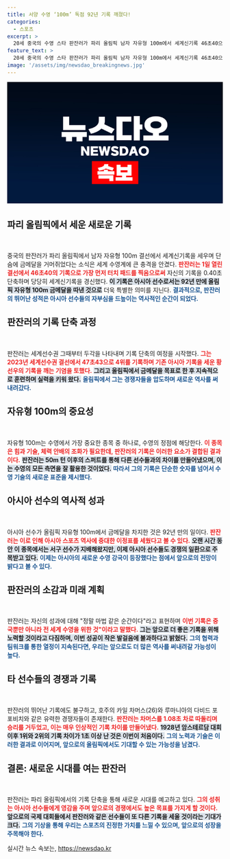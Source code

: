 ```yaml
---
title: 서양 수영 ‘100m’ 독점 92년 기록 깨졌다!
categories:
  - 스포츠
excerpt: >
  20세 중국의 수영 스타 판잔러가 파리 올림픽 남자 자유형 100m에서 세계신기록 46초40으로 금메달을 차지하고, 아시아 선수로서 92년 만의 금메달을 확정지었다. 그의 충격적인 기록 뒤에 숨겨진 비극과 의혹, 그리고 세계 수영계의 반응을 들어보자!
feature_text: >
  20세 중국의 수영 스타 판잔러가 파리 올림픽 남자 자유형 100m에서 세계신기록 46초40으로 금메달을 차지하고, 아시아 선수로서 92년 만의 금메달을 확정지었다. 그의 충격적인 기록 뒤에 숨겨진 비극과 의혹, 그리고 세계 수영계의 반응을 들어보자!
image: '/assets/img/newsdao_breakingnews.jpg'
---
```


<p><img src="/assets/img/newsdao_breakingnews.jpg" alt="flaretime 속보" /></p>

<h2 data-ke-size="size26">파리 올림픽에서 세운 새로운 기록</h2>

<p data-ke-size="size16">&nbsp;</p>

<p>중국의 판잔러가 파리 올림픽에서 남자 자유형 100m 결선에서 세계신기록을 세우며 단숨에 금메달을 거머쥐었다는 소식은 세계 수영계에 큰 충격을 안겼다. <b><span style="color: #ee2323;">판잔러는 1일 열린 결선에서 46초40의 기록으로 가장 먼저 터치 패드를 찍음으로써</span></b> 자신의 기록을 0.40초 단축하며 당당히 세계신기록을 경신했다. <b><span style="background-color: #21538527;">이 기록은 아시아 선수로서는 92년 만에 올림픽 자유형 100m 금메달을 따낸 것으로</span></b> 더욱 특별한 의미를 지닌다. <b><span style="color: #1a5490;">결과적으로, 판잔러의 뛰어난 성적은 아시아 선수들의 자부심을 드높이는 역사적인 순간이 되었다.</span></b></p>

<h2 data-ke-size="size26">판잔러의 기록 단축 과정</h2>

<p data-ke-size="size16">&nbsp;</p>

<p>판잔러는 세계선수권 그때부터 두각을 나타내며 기록 단축의 여정을 시작했다. <b><span style="color: #ee2323;">그는 2023년 세계선수권 결선에서 47초43으로 4위를 기록하며 기존 아시아 기록을 세운 황선우의 기록을 깨는 기염을 토했다.</span></b> <b><span style="background-color: #21538527;">그리고 올림픽에서 금메달을 목표로 한 후 지속적으로 훈련하며 실력을 키워 왔다.</span></b> <b><span style="color: #1a5490;">올림픽에서 그는 경쟁자들을 압도하며 새로운 역사를 써내려갔다.</span></b> </p>

<h2 data-ke-size="size26">자유형 100m의 중요성</h2>

<p data-ke-size="size16">&nbsp;</p>

<p>자유형 100m는 수영에서 가장 중요한 종목 중 하나로, 수영의 정점에 해당한다. <b><span style="color: #ee2323;">이 종목은 힘과 기술, 체력 안배의 조화가 필요한데, 판잔러의 기록은 이러한 요소가 결합된 결과이다.</span></b> <b><span style="background-color: #21538527;">판잔러는 50m 턴 이후의 스퍼트를 통해 다른 선수들과의 차이를 만들어냈으며, 이는 수영의 모든 측면을 잘 활용한 것이었다.</span></b> <b><span style="color: #1a5490;">따라서 그의 기록은 단순한 숫자를 넘어서 수영 기술의 새로운 표준을 제시했다.</span></b></p>

<h2 data-ke-size="size26">아시아 선수의 역사적 성과</h2>

<p data-ke-size="size16">&nbsp;</p>

<p>아시아 선수가 올림픽 자유형 100m에서 금메달을 차지한 것은 92년 만의 일이다. <b><span style="color: #ee2323;">판잔러는 이로 인해 아시아 스포츠 역사에 중대한 이정표를 세웠다고 볼 수 있다.</span></b> <b><span style="background-color: #21538527;">오랜 시간 동안 이 종목에서는 서구 선수가 지배해왔지만, 이제 아시아 선수들도 경쟁의 일환으로 주목받고 있다.</span></b> <b><span style="color: #1a5490;">이제는 아시아의 새로운 수영 강국이 등장했다는 점에서 앞으로의 전망이 밝다고 볼 수 있다.</span></b></p>

<h2 data-ke-size="size26">판잔러의 소감과 미래 계획</h2>

<p data-ke-size="size16">&nbsp;</p>

<p>판잔러는 자신의 성과에 대해 "정말 마법 같은 순간이다"라고 표현하며 <b><span style="color: #ee2323;">이번 기록은 중국뿐만 아니라 전 세계 수영을 위한 것"이라고 말했다.</span></b> <b><span style="background-color: #21538527;">그는 앞으로 더 좋은 기록을 위해 노력할 것이라고 다짐하며, 이번 성공이 작은 발걸음에 불과하다고 밝혔다.</span></b> <b><span style="color: #1a5490;">그의 협력과 팀워크를 통한 열정이 지속된다면, 우리는 앞으로도 더 많은 역사를 써내려갈 가능성이 높다.</span></b></p>

<h2 data-ke-size="size26">타 선수들의 경쟁과 기록</h2>

<p data-ke-size="size16">&nbsp;</p>

<p>판잔러의 뛰어난 기록에도 불구하고, 호주의 카일 차머스(26)와 루마니아의 다비드 포포비치와 같은 유력한 경쟁자들이 존재한다. <b><span style="color: #ee2323;">판잔러는 차머스를 1.08초 차로 따돌리며 승리를 거두었고, 이는 매우 인상적인 기록 차이를 만들어냈다.</span></b> <b><span style="background-color: #21538527;">1928년 암스테르담 대회 이후 1위와 2위의 기록 차이가 1초 이상 난 것은 이번이 처음이다.</span></b> <b><span style="color: #1a5490;">그의 노력과 기술은 이러한 결과로 이어지며, 앞으로의 올림픽에서도 기대할 수 있는 가능성을 남겼다.</span></b></p>

<h2 data-ke-size="size26">결론: 새로운 시대를 여는 판잔러</h2>

<p data-ke-size="size16">&nbsp;</p>

<p>판잔러는 파리 올림픽에서의 기록 단축을 통해 새로운 시대를 예고하고 있다. <b><span style="color: #ee2323;">그의 성취는 아시아 선수들에게 영감을 주며 앞으로의 경쟁에서도 높은 목표를 가지게 할 것이다.</span></b> <b><span style="background-color: #21538527;">앞으로의 국제 대회들에서 판잔러와 같은 선수들이 또 다른 기록을 세울 것이라는 기대가 크다.</span></b> <b><span style="color: #1a5490;">그의 기상을 통해 우리는 스포츠의 진정한 가치를 느낄 수 있으며, 앞으로의 성장을 주목해야 한다.</span></b></p>
실시간 뉴스 속보는, <a href="https://newsdao.kr" rel="dofollow">https://newsdao.kr</a>


